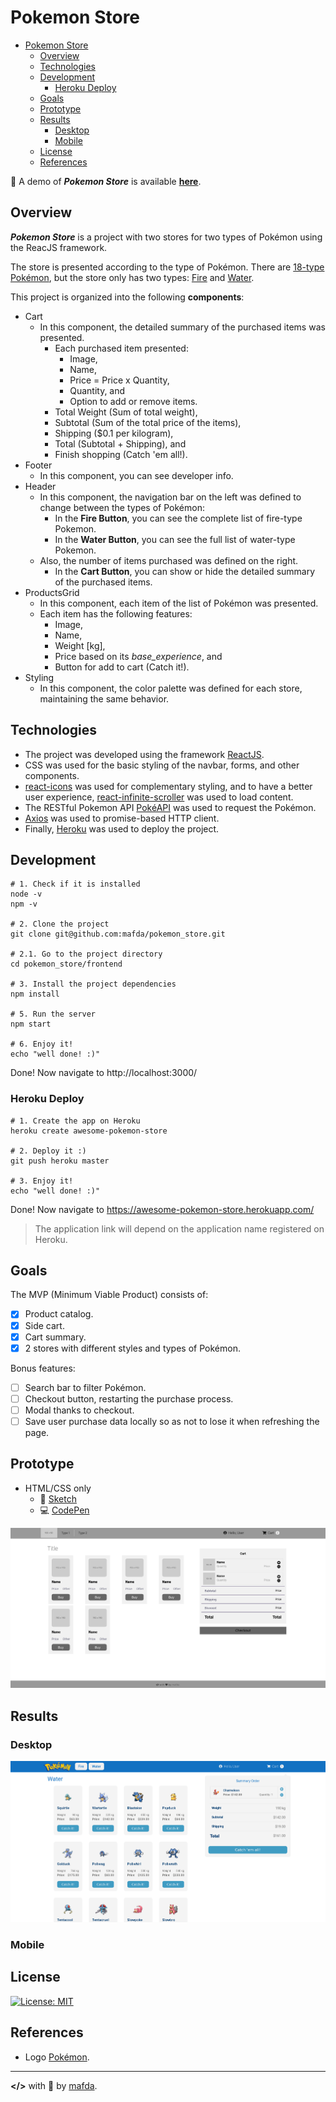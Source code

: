 # Pokemon Store

- [Pokemon Store](#pokemon-store)
  - [Overview](#overview)
  - [Technologies](#technologies)
  - [Development](#development)
    - [Heroku Deploy](#heroku-deploy)
  - [Goals](#goals)
  - [Prototype](#prototype)
  - [Results](#results)
    - [Desktop](#desktop)
    - [Mobile](#mobile)
  - [License](#license)
  - [References](#references)

:rocket: A demo of ***Pokemon Store*** is available [**here**]().

<!-- gif -->

## Overview

***Pokemon Store*** is a project with two stores for two types of Pokémon using the ReacJS framework.

The store is presented according to the type of Pokémon. There are [18-type Pokémon](https://bulbapedia.bulbagarden.net/wiki/Type), but the store only has two types: [Fire](https://bulbapedia.bulbagarden.net/wiki/Fire_(type)) and [Water](https://bulbapedia.bulbagarden.net/wiki/Water_(type)).

This project is organized into the following **components**:

* Cart
  * In this component, the detailed summary of the purchased items was presented. 
    * Each purchased item presented:
      * Image,
      * Name,
      * Price = Price x Quantity,
      * Quantity, and
      * Option to add or remove items.
    * Total Weight (Sum of total weight),
    * Subtotal (Sum of the total price of the items),
    * Shipping ($0.1 per kilogram),
    * Total (Subtotal + Shipping), and
    * Finish shopping (Catch 'em all!).
* Footer
  * In this component, you can see developer info.
* Header
  * In this component, the navigation bar on the left was defined to change between the types of Pokémon:
    * In the **Fire Button**, you can see the complete list of fire-type Pokemon. 
    * In the **Water Button**, you can see the full list of water-type Pokemon.
  * Also, the number of items purchased was defined on the right.
    * In the **Cart Button**, you can show or hide the detailed summary of the purchased items.
* ProductsGrid
  * In this component, each item of the list of Pokémon was presented.
  * Each item has the following features:
    * Image,
    * Name,
    * Weight [kg],
    * Price based on its *base_experience*, and
    * Button for add to cart (Catch it!).
* Styling
  * In this component, the color palette was defined for each store, maintaining the same behavior. 



## Technologies

* The project was developed using the framework [ReactJS](https://reactjs.org/).
* CSS was used for the basic styling of the navbar, forms, and other components.
* [react-icons](https://react-icons.github.io/) was used for complementary styling, and to have a better user experience, [react-infinite-scroller](https://www.npmjs.com/package/react-infinite-scroller) was used to load content.
* The RESTful Pokemon API [PokéAPI](https://pokeapi.co/) was used to request the Pokémon.
* [Axios](https://github.com/axios/axios) was used to promise-based HTTP client.
* Finally, [Heroku](www.heroku.com) was used to deploy the project.


## Development 

```shell
# 1. Check if it is installed
node -v
npm -v

# 2. Clone the project
git clone git@github.com:mafda/pokemon_store.git

# 2.1. Go to the project directory
cd pokemon_store/frontend

# 3. Install the project dependencies
npm install

# 5. Run the server
npm start

# 6. Enjoy it!
echo "well done! :)"
```

Done! Now navigate to http://localhost:3000/

### Heroku Deploy 

```shell
# 1. Create the app on Heroku 
heroku create awesome-pokemon-store

# 2. Deploy it :)
git push heroku master

# 3. Enjoy it!
echo "well done! :)"
```

Done! Now navigate to https://awesome-pokemon-store.herokuapp.com/

> The application link will depend on the application name registered on Heroku.

## Goals

The MVP (Minimum Viable Product) consists of:

* [x] Product catalog.
* [x] Side cart.
* [x] Cart summary.
* [x] 2 stores with different styles and types of Pokémon.

Bonus features:

* [ ] Search bar to filter Pokémon.
* [ ] Checkout button, restarting the purchase process.
* [ ] Modal thanks to checkout.
* [ ] Save user purchase data locally so as not to lose it when refreshing the page.

## Prototype

* HTML/CSS only
  * :file_folder: [Sketch](https://github.com/mafda/pokemon_store/tree/master/sketch) 
  * :computer: [CodePen](https://codepen.io/mafda/pen/oNbmpWx) 

![prototype pokemon store](sketch/preview/sketch02.png)

## Results

### Desktop
![preview desktop](preview/pokemon-water.png)

### Mobile

## License

[![License: MIT](https://img.shields.io/badge/License-MIT-blue.svg)](https://opensource.org/licenses/MIT)

## References

* Logo [Pokémon](https://logodownload.org/pokemon-logo/).

---

**</>** with 💙 by [mafda](https://mafda.github.io/).
